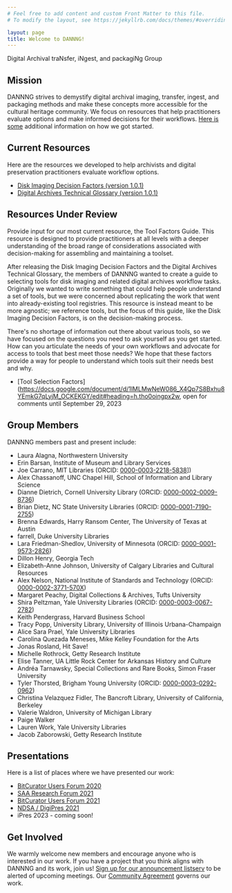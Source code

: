 ```yaml
---
# Feel free to add content and custom Front Matter to this file.
# To modify the layout, see https://jekyllrb.com/docs/themes/#overriding-theme-defaults

layout: page
title: Welcome to DANNNG!
---
```

Digital Archival traNsfer, iNgest, and packagiNg Group

## Mission
DANNNG strives to demystify digital archival imaging, transfer, ingest, and packaging methods and make these concepts more accessible for the cultural heritage community. We focus on resources that help practitioners evaluate options and make informed decisions for their workflows. [Here is some](https://dannng.github.io/background.html) additional information on how we got started.

## Current Resources
Here are the resources we developed to help archivists and digital preservation practitioners evaluate workflow options.

- [Disk Imaging Decision Factors (version 1.0.1)](https://dannng.github.io/disk-imaging-decision-factors.html)
- [Digital Archives Technical Glossary (version 1.0.1)](https://dannng.github.io/digital-archives-technical-glossary)


## Resources Under Review
Provide input for our most current resource, the Tool Factors Guide. This resource is designed to provide practitioners at all levels with a deeper understanding of the broad range of considerations associated with decision-making for assembling and maintaining a toolset.

After releasing the Disk Imaging Decision Factors and the Digital Archives Technical Glossary, the members of DANNNG wanted to create a guide to selecting tools for disk imaging and related digital archives workflow tasks. Originally we wanted to write something that could help people understand a set of tools, but we were concerned about replicating the work that went into already-existing tool registries. This resource is instead meant to be more agnostic; we reference tools, but the focus of this guide, like the Disk Imaging Decision Factors, is on the decision-making process.

There's no shortage of information out there about various tools, so we have focused on the questions you need to ask yourself as you get started. How can you articulate the needs of your own workflows and advocate for access to tools that best meet those needs? We hope that these factors provide a way for people to understand which tools suit their needs best and why.

- [Tool Selection Factors](https://docs.google.com/document/d/1lMLMwNeW086_X4Qp7S8Bxhu8YEmkG7qLyjM_OCKEKGY/edit#heading=h.tho0oingpx2w, open for comments until September 29, 2023

## Group Members
DANNNG members past and present include:

- Laura Alagna, Northwestern University
- Erin Barsan, Institute of Museum and Library Services
- Joe Carrano, MIT Libraries (ORCID: [0000-0003-2218-5838](https://orcid.org/0000-0003-2218-5838)])
- Alex Chassanoff, UNC Chapel Hill, School of Information and Library Science
- Dianne Dietrich, Cornell University Library (ORCID: [0000-0002-0009-8736](https://orcid.org/0000-0002-0009-8736))
- Brian Dietz, NC State University Libraries (ORCID: [0000-0001-7190-2755](https://orcid.org/0000-0001-7190-2755))
- Brenna Edwards, Harry Ransom Center, The University of Texas at Austin
- farrell, Duke University Libraries
- Lara Friedman-Shedlov, University of Minnesota (ORCID: [0000-0001-9573-2826](https://orcid.org/0000-0001-9573-2826))
- Dillon Henry, Georgia Tech
- Elizabeth-Anne Johnson, University of Calgary Libraries and Cultural Resources
- Alex Nelson, National Institute of Standards and Technology (ORCID: [0000-0002-3771-570X](https://orcid.org/0000-0002-3771-570X))
- Margaret Peachy, Digital Collections & Archives, Tufts University
- Shira Peltzman, Yale University Libraries (ORCID: [0000-0003-0067-2782](https://orcid.org/0000-0003-0067-2782))
- Keith Pendergrass, Harvard Business School
- Tracy Popp, University Library, University of Illinois Urbana-Champaign
- Alice Sara Prael, Yale University Libraries
- Carolina Quezada Meneses, Mike Kelley Foundation for the Arts
- Jonas Rosland, Hit Save!
- Michelle Rothrock, Getty Research Institute
- Elise Tanner, UA Little Rock Center for Arkansas History and Culture
- Andréa Tarnawsky, Special Collections and Rare Books, Simon Fraser University 
- Tyler Thorsted, Brigham Young University (ORCID: [0000-0003-0292-0962](https://orcid.org/0000-0003-0292-0962))
- Christina Velazquez Fidler, The Bancroft Library, University of California, Berkeley
- Valerie Waldron, University of Michigan Library
- Paige Walker
- Lauren Work, Yale University Libraries
- Jacob Zaborowski, Getty Research Institute


## Presentations
Here is a list of places where we have presented our work:
- [BitCurator Users Forum 2020](https://docs.google.com/presentation/d/1uK8-Fn_yfgFh1JTXOap05pLqYEwLsD6wSNC0EdvSqc4/edit?usp=sharing)
- [SAA Research Forum 2021](https://docs.google.com/presentation/d/1e_Ow7XXZ6nr-kjPFzo4J_dfpiM2E27dG05NzgQXhDsk/edit?usp=sharing)
- [BitCurator Users Forum 2021](https://docs.google.com/presentation/d/1yO0XjMnw8JVHDvVA_7Jra9roOSg7pTr6EiNc0HOXMDU/edit?usp=sharing)
- [NDSA / DigiPres 2021](https://www.youtube.com/watch?v=HLgRjVrzZ0A)
- iPres 2023 - coming soon!

## Get Involved
We warmly welcome new members and encourage anyone who is interested in our work. If you have a project that you think aligns with DANNNG and its work, join us! [Sign up for our announcement listserv](https://cornell.ca1.qualtrics.com/jfe/form/SV_eXvXalQIWRhRKNE) to be alerted of upcoming meetings. Our [Community Agreement](https://dannng.github.io/community-agreement.html) governs our work.